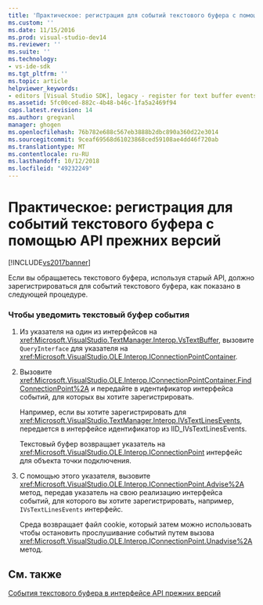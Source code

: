 ```yaml
---
title: 'Практическое: регистрация для событий текстового буфера с помощью API прежних версий | Документация Майкрософт'
ms.custom: ''
ms.date: 11/15/2016
ms.prod: visual-studio-dev14
ms.reviewer: ''
ms.suite: ''
ms.technology:
- vs-ide-sdk
ms.tgt_pltfrm: ''
ms.topic: article
helpviewer_keywords:
- editors [Visual Studio SDK], legacy - register for text buffer events
ms.assetid: 5fc00ced-882c-4b48-b46c-1fa5a2469f94
caps.latest.revision: 14
ms.author: gregvanl
manager: ghogen
ms.openlocfilehash: 76b782e688c567eb3888b2dbc890a360d22e3014
ms.sourcegitcommit: 9ceaf69568d61023868ced59108ae4dd46f720ab
ms.translationtype: MT
ms.contentlocale: ru-RU
ms.lasthandoff: 10/12/2018
ms.locfileid: "49232249"
---
```

# <a name="how-to-register-for-text-buffer-events-with-the-legacy-api"></a>Практическое: регистрация для событий текстового буфера с помощью API прежних версий
[!INCLUDE[vs2017banner](../includes/vs2017banner.md)]

Если вы обращаетесь текстового буфера, используя старый API, должно зарегистрироваться для событий текстового буфера, как показано в следующей процедуре.  
  
### <a name="to-advise-text-buffer-events"></a>Чтобы уведомить текстовый буфер события  
  
1.  Из указателя на один из интерфейсов на <xref:Microsoft.VisualStudio.TextManager.Interop.VsTextBuffer>, вызовите `QueryInterface` для указателя на <xref:Microsoft.VisualStudio.OLE.Interop.IConnectionPointContainer>.  
  
2.  Вызовите <xref:Microsoft.VisualStudio.OLE.Interop.IConnectionPointContainer.FindConnectionPoint%2A> и передайте в идентификатор интерфейса событий, для которых вы хотите зарегистрировать.  
  
     Например, если вы хотите зарегистрировать для <xref:Microsoft.VisualStudio.TextManager.Interop.IVsTextLinesEvents>, передается в интерфейсе идентификатор из IID_IVsTextLinesEvents.  
  
     Текстовый буфер возвращает указатель на <xref:Microsoft.VisualStudio.OLE.Interop.IConnectionPoint> интерфейс для объекта точки подключения.  
  
3.  С помощью этого указателя, вызовите <xref:Microsoft.VisualStudio.OLE.Interop.IConnectionPoint.Advise%2A> метод, передав указатель на свою реализацию интерфейса событий, для которого вы хотите зарегистрировать, например, `IVsTextLinesEvents` интерфейс.  
  
     Среда возвращает файл cookie, который затем можно использовать чтобы остановить прослушивание событий путем вызова <xref:Microsoft.VisualStudio.OLE.Interop.IConnectionPoint.Unadvise%2A> метод.  
  
## <a name="see-also"></a>См. также  
 [События текстового буфера в интерфейсе API прежних версий](../extensibility/text-buffer-events-in-the-legacy-api.md)

